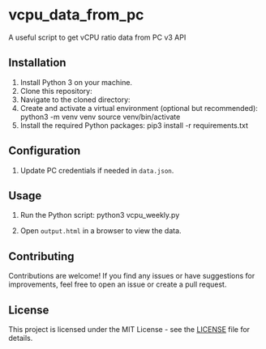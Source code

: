 # vcpu_data_from_pc

A useful script to get vCPU ratio data from PC v3 API

## Installation

1. Install Python 3 on your machine.
2. Clone this repository:
3. Navigate to the cloned directory:
4. Create and activate a virtual environment (optional but recommended):
python3 -m venv venv
source venv/bin/activate
5. Install the required Python packages:
pip3 install -r requirements.txt


## Configuration

1. Update PC credentials if needed in `data.json`.

## Usage

1. Run the Python script:
python3 vcpu_weekly.py


2. Open `output.html` in a browser to view the data.

## Contributing

Contributions are welcome! If you find any issues or have suggestions for improvements, feel free to open an issue or create a pull request.

## License

This project is licensed under the MIT License - see the [LICENSE](LICENSE) file for details.
